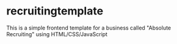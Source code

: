 # recruitingtemplate
This is a simple frontend template for a business called "Absolute Recruiting" using HTML/CSS/JavaScript
